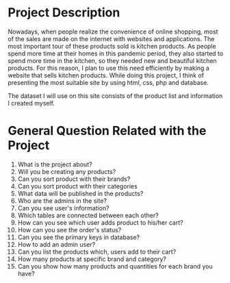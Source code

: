 # Project Description

Nowadays, when people realize the convenience of online shopping, most of the sales are made on the internet with websites and applications. The most important tour of these products sold is kitchen products. As people spend more time at their homes in this pandemic period, they also started to spend more time in the kitchen, so they needed new and beautiful kitchen products. For this reason, I plan to use this need efficiently by making a website that sells kitchen products. While doing this project, I think of presenting the most suitable site by using html, css, php and database.

The dataset I will use on this site consists of the product list and information I created myself.


# General Question Related with the Project

1) What is the project about?
2) Will you be creating any products? 
3) Can you sort product with their brands?
4) Can you sort product with their categories
5) What data will be published in the products?
6) Who are the admins in the site?
7) Can you see user's information?
8) Which tables are connected between each other?
9) How can you see which user adds product to his/her cart?
10) How can you see the order's status?
11) Can you see the primary keys in database?
12) How to add an admin user?
13) Can you list the products which, users add to their cart?
14) How many products at specific brand and category?
15) Can you show how many products and quantities for each brand you have?
